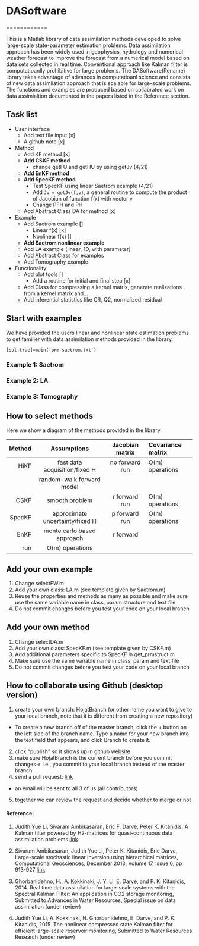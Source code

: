 # DASoftware
============

This is a Matlab library of data assimilation methods developed to solve large-scale state-parameter estimation problems. Data assimilation approach has been widely used in geophysics, hydrology and numerical weather forecast to improve the forecast from a numerical model based on data sets collected in real time. Conventional approach like Kalman filter is computatioanlly prohibitive for large problems. The DASoftware(Rename) library takes advantage of advances in computatioanl science and consists of new data assimilation approach that is scalable for large-scale problems. The functions and examples are produced based on collabrated work on data assimialtion documented in the papers listed in the Reference section.

## Task list
- User interface
	- Add text file input [x]
	- A github note [x] 
- Method
	- Add KF method [x]
	- __Add CSKF method__
		- change getFU and getHU by using getJv (4/21)
	- __Add EnKF method__
	- __Add SpecKF method__
		- Test SpecKF using linear Saetrom example (4/21)
		- Add `Jv = getJv(f,v)`, a general routine to compute the product of Jacobian of function f(x) with vector v
		- Change PFH and PH
	- Add Abstract Class DA for method [x]
- Example
	- Add Saetrom example []
		- Linear f(x) [x]
		- Nonlinear f(x) []
	- __Add Saetrom nonlinear example__
	- Add LA example (linear, 1D, with parameter)
	- Add Abstract Class for examples
	- Add Tomography example
- Functionality
	- Add plot tools []
		- Add a routine for initial and final step [x]
	- Add Class for compressing a kernel matrix, generate realizations from a kernel matrix and...
	- Add inferential statistics like CR, Q2, normalized residual

## Start with examples

We have provided the users linear and nonlinear state estimation problems to get familier with data assimilation methods provided in the library.  
```
[sol,true]=main('prm-saetrom.txt')
```
### Example 1: Saetrom

### Example 2: LA

### Example 3: Tomography

## How to select methods

Here we show a diagram of the methods provided in the library.

|  Method  |  Assumptions                 |  Jacobian matrix|  Covariance matrix |   
| -------: |:----------------------------:|:------------------------: |:--------------|   
|  HiKF    | fast data acquisition/fixed H| no forward run| O(m) operations |
|          | random-walk forward model    | |  |
|  CSKF    |    smooth problem            | r forward run | O(m) operations|
|  SpecKF  | approximate uncertainty/fixed H| p forward run|  O(m) operations|
|  EnKF    | monte carlo based approach   | r forward 
run | O(m) operations|

## Add your own example
1. Change selectFW.m
2. Add your own class: LA.m  (see template given by Saetrom.m)
3. Reuse the properties and methods as many as possible and make sure use the same variable name in class, param structure and text file
4. Do not commit changes before you test your code on your local branch

## Add your own method
1. Change selectDA.m
2. Add your own class: SpecKF.m (see template given by CSKF.m)
3. Add additional parameters specific to SpecKF in get_prmstruct.m
4. Make sure use the same variable name in class, param and text file
5. Do not commit changes before you test your code on your local branch

## How to collaborate using Github (desktop version)
1. create your own branch: HojatBranch (or other name you want to give to your local branch, note that it is different from creating a new repository)
- To create a new branch off of the master branch, click the + button on the left side of the branch name. Type a name for your new branch into the text field that appears, and click Branch to create it.
2. click "publish" so it shows up in github website
3. make sure HojatBranch is the current branch before you commit changes-> i.e., you commit to your local branch instead of the master branch
4. send a pull request: [link](https://help.github.com/articles/using-pull-requests/)
- an email will be sent to all 3 of us (all contributors)
5. together we can review the request and decide whether to merge or not

#### Reference:
1. Judith Yue Li, Sivaram Ambikasaran, Eric F. Darve, Peter K. Kitanidis, A Kalman filter powered by H2-matrices for quasi-continuous data assimilation problems [link](https://www.dropbox.com/s/xxjdvixq7py4bhp/HiKF.pdf)

2. Sivaram Ambikasaran, Judith Yue Li, Peter K. Kitanidis, Eric Darve, Large-scale stochastic linear inversion using hierarchical matrices, Computational Geosciences, December 2013, Volume 17, Issue 6, pp 913-927 [link](http://link.springer.com/article/10.1007%2Fs10596-013-9364-0)

3. Ghorbanidehno, H., A. Kokkinaki, J. Y. Li, E. Darve, and P. K. Kitanidis, 2014. Real time data
assimilation for large-scale systems with the Spectral Kalman Filter: An application in CO2
storage monitoring, Submitted to Advances in Water Resources, Special issue on data
assimilation (under review)

4. Judith Yue Li, A. Kokkinaki, H. Ghorbanidehno, E. Darve, and P. K. Kitanidis, 2015. The nonlinear compressed state Kalman filter for efficient large-scale reservoir monitoring, Submitted to Water Resources Research (under review)

<script type="text/javascript"
   src="http://cdn.mathjax.org/mathjax/latest/MathJax.js?config=TeX-AMS-MML_HTMLorMML"></script>